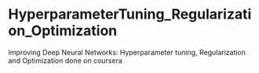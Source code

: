 # HyperparameterTuning_Regularization_Optimization
Improving Deep Neural Networks: Hyperparameter tuning, Regularization and Optimization done on coursera 
